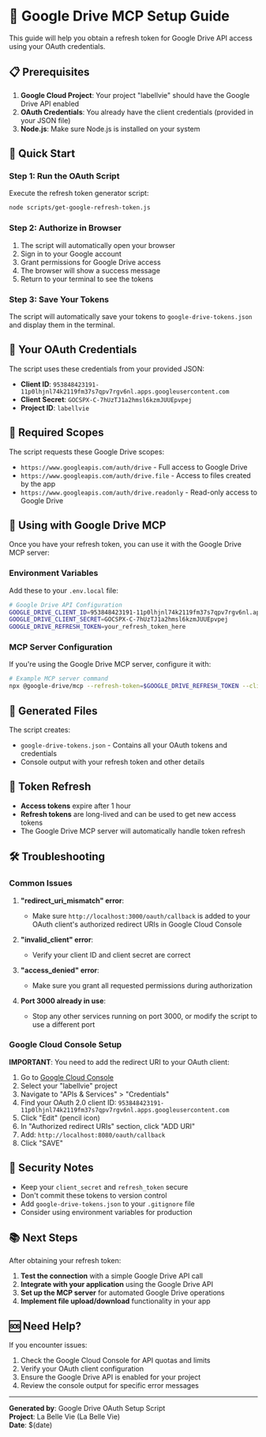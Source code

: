 # 🔐 Google Drive MCP Setup Guide

This guide will help you obtain a refresh token for Google Drive API access using your OAuth credentials.

## 📋 Prerequisites

1. **Google Cloud Project**: Your project "labellvie" should have the Google Drive API enabled
2. **OAuth Credentials**: You already have the client credentials (provided in your JSON file)
3. **Node.js**: Make sure Node.js is installed on your system

## 🚀 Quick Start

### Step 1: Run the OAuth Script

Execute the refresh token generator script:

```bash
node scripts/get-google-refresh-token.js
```

### Step 2: Authorize in Browser

1. The script will automatically open your browser
2. Sign in to your Google account
3. Grant permissions for Google Drive access
4. The browser will show a success message
5. Return to your terminal to see the tokens

### Step 3: Save Your Tokens

The script will automatically save your tokens to `google-drive-tokens.json` and display them in the terminal.

## 🔑 Your OAuth Credentials

The script uses these credentials from your provided JSON:

- **Client ID**: `953848423191-11p0lhjnl74k2119fm37s7qpv7rgv6nl.apps.googleusercontent.com`
- **Client Secret**: `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`
- **Project ID**: `labellvie`

## 🎯 Required Scopes

The script requests these Google Drive scopes:

- `https://www.googleapis.com/auth/drive` - Full access to Google Drive
- `https://www.googleapis.com/auth/drive.file` - Access to files created by the app
- `https://www.googleapis.com/auth/drive.readonly` - Read-only access to Google Drive

## 🔧 Using with Google Drive MCP

Once you have your refresh token, you can use it with the Google Drive MCP server:

### Environment Variables

Add these to your `.env.local` file:

```bash
# Google Drive API Configuration
GOOGLE_DRIVE_CLIENT_ID=953848423191-11p0lhjnl74k2119fm37s7qpv7rgv6nl.apps.googleusercontent.com
GOOGLE_DRIVE_CLIENT_SECRET=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
GOOGLE_DRIVE_REFRESH_TOKEN=your_refresh_token_here
```

### MCP Server Configuration

If you're using the Google Drive MCP server, configure it with:

```bash
# Example MCP server command
npx @google-drive/mcp --refresh-token=$GOOGLE_DRIVE_REFRESH_TOKEN --client-id=$GOOGLE_DRIVE_CLIENT_ID --client-secret=$GOOGLE_DRIVE_CLIENT_SECRET
```

## 📁 Generated Files

The script creates:

- `google-drive-tokens.json` - Contains all your OAuth tokens and credentials
- Console output with your refresh token and other details

## 🔄 Token Refresh

- **Access tokens** expire after 1 hour
- **Refresh tokens** are long-lived and can be used to get new access tokens
- The Google Drive MCP server will automatically handle token refresh

## 🛠️ Troubleshooting

### Common Issues

1. **"redirect_uri_mismatch" error**:
   - Make sure `http://localhost:3000/oauth/callback` is added to your OAuth client's authorized redirect URIs in Google Cloud Console

2. **"invalid_client" error**:
   - Verify your client ID and client secret are correct

3. **"access_denied" error**:
   - Make sure you grant all requested permissions during authorization

4. **Port 3000 already in use**:
   - Stop any other services running on port 3000, or modify the script to use a different port

### Google Cloud Console Setup

**IMPORTANT**: You need to add the redirect URI to your OAuth client:

1. Go to [Google Cloud Console](https://console.cloud.google.com/)
2. Select your "labellvie" project
3. Navigate to "APIs & Services" > "Credentials"
4. Find your OAuth 2.0 client ID: `953848423191-11p0lhjnl74k2119fm37s7qpv7rgv6nl.apps.googleusercontent.com`
5. Click "Edit" (pencil icon)
6. In "Authorized redirect URIs" section, click "ADD URI"
7. Add: `http://localhost:8080/oauth/callback`
8. Click "SAVE"

## 🔐 Security Notes

- Keep your `client_secret` and `refresh_token` secure
- Don't commit these tokens to version control
- Add `google-drive-tokens.json` to your `.gitignore` file
- Consider using environment variables for production

## 📚 Next Steps

After obtaining your refresh token:

1. **Test the connection** with a simple Google Drive API call
2. **Integrate with your application** using the Google Drive API
3. **Set up the MCP server** for automated Google Drive operations
4. **Implement file upload/download** functionality in your app

## 🆘 Need Help?

If you encounter issues:

1. Check the Google Cloud Console for API quotas and limits
2. Verify your OAuth client configuration
3. Ensure the Google Drive API is enabled for your project
4. Review the console output for specific error messages

---

**Generated by**: Google Drive OAuth Setup Script  
**Project**: La Belle Vie (La Belle Vie)  
**Date**: $(date)

